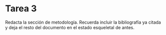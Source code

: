 # Tarea 3

Redacta la sección de metodología. Recuerda incluir la bibliografía ya citada y deja el resto del documento en el estado esqueletal de antes.
